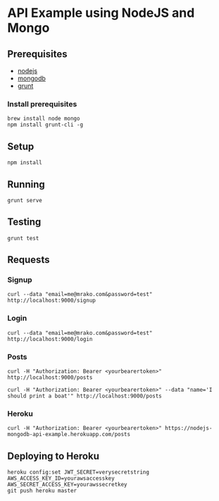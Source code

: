 # API Example using NodeJS and Mongo

## Prerequisites

* [nodejs](https://nodejs.org/)
* [mongodb](https://www.mongodb.org/)
* [grunt](http://gruntjs.com/)

### Install prerequisites

    brew install node mongo
    npm install grunt-cli -g

## Setup

    npm install

## Running

    grunt serve

## Testing

    grunt test

## Requests

### Signup

    curl --data "email=me@mrako.com&password=test" http://localhost:9000/signup

### Login

    curl --data "email=me@mrako.com&password=test" http://localhost:9000/login

### Posts

    curl -H "Authorization: Bearer <yourbearertoken>" http://localhost:9000/posts

    curl -H "Authorization: Bearer <yourbearertoken>" --data "name='I should print a boat'" http://localhost:9000/posts

### Heroku

    curl -H "Authorization: Bearer <yourbearertoken>" https://nodejs-mongodb-api-example.herokuapp.com/posts

## Deploying to Heroku

    heroku config:set JWT_SECRET=verysecretstring AWS_ACCESS_KEY_ID=yourawsaccesskey AWS_SECRET_ACCESS_KEY=yourawssecretkey
    git push heroku master
